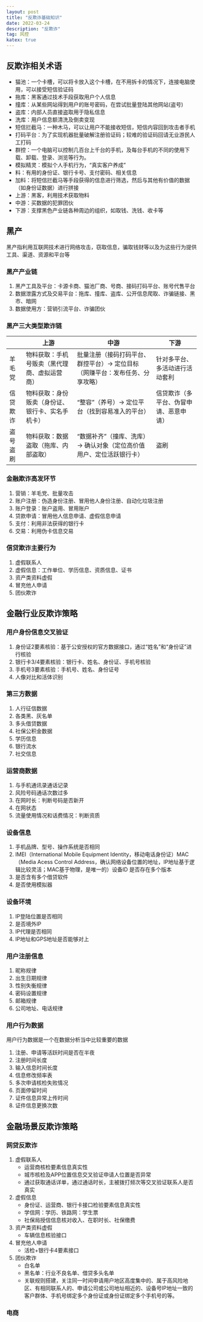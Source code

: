 ```yaml
---
layout: post
title: "反欺诈基础知识"
date: 2022-03-24
description: "反欺诈"
tag: 风控
katex: true
---
```


## 反欺诈相关术语

- 猫池：一个卡槽，可以将卡放入这个卡槽，在不用拆卡的情况下，连接电脑使用，可以接受短信验证码
- 拖库：黑客通过技术手段获取用户个人信息
- 撞库：从某些网站得到用户的账号密码，在尝试批量登陆其他网站(盗号)
- 盗库：内部人员直接盗取用于隐私信息
- 洗库：用户信息额清洗及倒卖变现
- 短信拦截马：一种木马，可以让用户不能接收短信，短信内容回到攻击者手机
- 打码平台：为了实现机器批量破解注册验证码；较难的验证码回请无业游民人工打码
- 群控：一个电脑可以控制几百台上千台的手机，及每台手机的不同的使用下载、卸载、登录、浏览等行为。
- 模拟精灵：模拟个人手机行为，“真实客户养成”
- 料：有用的身份证、银行卡号、支付密码、相关信息
- 加料：将短信拦截马等手段获得的信息进行筛选，然后与其他有价值的数据（如身份证数据）进行拼接
- 上游：黑客，利用技术获取物料
- 中游：买数据的犯罪团伙
- 下游：支撑黑色产业链各种周边的组织，如取钱、洗钱、收卡等

## 黑产

黑产指利用互联网技术进行网络攻击，窃取信息，骗取钱财等以及为这些行为提供工具、渠道、资源和平台等

### 黑产产业链

1. 黑产工具及平台：卡源卡商、猫池厂商、号商、接码打码平台、账号代售平台
2. 数据泄露方式及交易平台：拖库、撞库、盗库、公开信息爬取、诈骗链接、黑市、暗网
3. 数据使用方：营销引流平台、诈骗团伙

### 黑产三大类型欺诈链

|          | 上游                                             | 中游                                                         | 下游                                   |
| -------- | ------------------------------------------------ | ------------------------------------------------------------ | -------------------------------------- |
| 羊毛党   | 物料获取：手机号贩卖（黑代理商、虚拟运营商）     | 批量注册（接码打码平台、群控平台）-> 定位目标（网赚平台：发布任务、分享攻略） | 针对多平台、多活动进行活动套利         |
| 信贷欺诈 | 物料获取：身份贩卖（身份证、银行卡、实名手机卡） | “整容”（养号）-> 定位平台（找到容易准入的平台）              | 信贷欺诈（多平台、伪冒申请、恶意申请） |
| 盗号盗刷 | 物料获取：数据盗取（拖库、内部盗取）             | “数据补齐”（撞库、洗库） -> 确认对象（定位高价值用户、定位活跃银行卡） | 盗刷                                   |

### 金融欺诈高发环节

1. 营销：羊毛党、批量攻击
2. 账户注册：伪造身份注册、冒用他人身份注册、自动化垃圾注册
3. 账户登录：账户盗用、冒用账户
4. 贷款申请：冒用他人信息申请、虚假信息申请
5. 支付：利用非法获得的银行卡
6. 交易：利用伪卡信息交易

### 信贷欺诈主要行为

1. 虚假联系人
2. 虚假信息：工作单位、学历信息、资质信息、证书
3. 资产类资料虚假
4. 冒充他人申请
5. 团伙欺诈

## 金融行业反欺诈策略

### 用户身份信息交叉验证

1. 身份证2要素核验：基于公安授权的官方数据接口，通过“姓名”和“身份证”进行核验
2. 银行卡3/4要素核验：银行卡、姓名、身份证、手机号核验
3. 手机号3要素核验：手机号、姓名、身份证号
4. 人像对比和活体识别

### 第三方数据

1. 人行征信数据
2. 各类黑、灰名单
3. 多头借贷数据
4. 社保公积金数据
5. 学历信息
6. 银行流水
7. 社交信息

### 运营商数据

1. 与手机通讯录通话记录
2. 风险号码通话次数过多
3. 在网时长：判断号码是否新开
4. 在网状态
5. 流量使用情况和话费情况：判断资质

### 设备信息

1. 手机品牌、型号、操作系统是否相同
2. IMEI（International Mobile Equipment Identity，移动电话身份证）MAC（Media Acess Control Address，确认网络设备位置的地址，IP地址基于逻辑比较灵活；MAC基于物理，是唯一的）设备ID 是否存在多个版本
3. 是否含有多个借贷软件
4. 是否使用模拟器

### 设备环境

1. IP登陆位置是否相同
2. 是否境外IP
3. IP代理是否相同
4. IP地址和GPS地址是否能够对上

### 用户注册信息

1. 昵称规律
2. 出生日期规律
3. 性别失衡规律
4. 密码设置规律
5. 邮箱规律
6. 公司地址、电话规律

### 用户行为数据

用户行为数据是一个在数据分析当中比较重要的数据

1. 注册、申请等活跃时间是否在半夜
2. 注册时间长度
3. 输入信息时间长度
4. 信息修改频率表
5. 多次申请核检失败情况
6. 页面停留时间
7. 证件信息异常上传时间
8. 证件信息更换次数

## 金融场景反欺诈策略

### 网贷反欺诈

1. 虚假联系人
   - 运营商核检要素信息真实性
   - 城市核检及APP位置信息交叉验证申请人位置是否异常
   - 通过获取通话详单，通过通话时长，主被拨打频次等交叉验证联系人是否真实
2. 虚假信息
   - 身份证、运营商、银行卡接口检验要素信息真实性
   - 学信网：学历、铁路网：学生票
   - 社保局授信信息核对收入、在职时长、社保缴费
3. 资产类资料虚假
   - 车辆信息核验接口
4. 冒充他人申请
   - 活检+银行卡4要素接口
5. 团伙欺诈
   - 白名单
   - 黑名单：行业不良名单、借贷多头名单
   - 关联规则搭建，关注同一时间申请用户地区高度集中的、属于高风险地区、有相同联系人的、申请公司或公司地址相近的、设备号IP地址一致的客户群体、手机号绑定多个身份证或身份证绑定多个手机号的等。

### 电商

